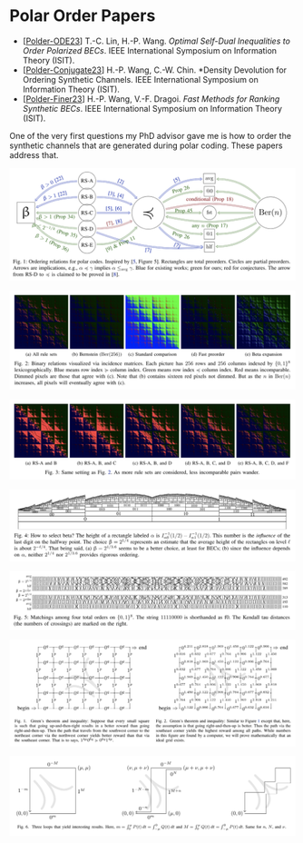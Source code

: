 
# Polar Order Papers

* [[Polder-ODE23]]
  T.-C. Lin, H.-P. Wang.
  *Optimal Self-Dual Inequalities to Order Polarized BECs*.
  IEEE International Symposium on Information Theory (ISIT).
* [[Polder-Conjugate23]]
  H.-P. Wang, C.-W. Chin.
  *Density Devolution for Ordering Synthetic Channels.
  IEEE International Symposium on Information Theory (ISIT).
* [[Polder-Finer23]]
  H.-P. Wang, V.-F. Dragoi.
  *Fast Methods for Ranking Synthetic BECs*.
  IEEE International Symposium on Information Theory (ISIT).

One of the very first questions my PhD advisor gave me is how to order the synthetic channels that
are generated during polar coding.  These papers address that.

![mitosis](mitosis.png)

![standard](standard.png)

![rulesets](rulesets.png)

![cake](cake.png)

![total](total.png)


![green](green.png)

![thunder](thunder.png)


[Polder-Finer23]: https://doi.org/10.1109/ISIT54713.2023.10206704
[Polder-ODE23]: https://doi.org/10.1109/ISIT54713.2023.10206451
[Polder-Conjugate23]: https://doi.org/10.1109/ISIT54713.2023.10206540
